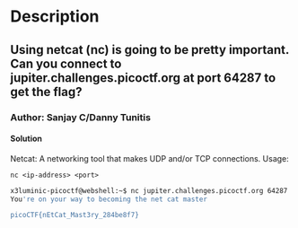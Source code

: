 # Description

## Using netcat (nc) is going to be pretty important. Can you connect to jupiter.challenges.picoctf.org at port 64287 to get the flag?

### Author: Sanjay C/Danny Tunitis

#### Solution

Netcat: A networking tool that makes UDP and/or TCP connections. Usage:

`nc <ip-address> <port> `

```bash
x3luminic-picoctf@webshell:~$ nc jupiter.challenges.picoctf.org 64287
You're on your way to becoming the net cat master

picoCTF{nEtCat_Mast3ry_284be8f7}
```